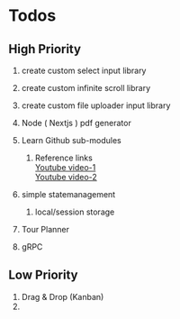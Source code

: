 # Todos

## High Priority
1. create custom select input library
2. create custom infinite scroll library
3. create custom file uploader input library
4. Node ( Nextjs ) pdf generator
5. Learn Github sub-modules
   1. Reference links  
      [Youtube video-1](https://www.youtube.com/watch?v=gSlXo2iLBro)  
      [Youtube video-2](https://www.youtube.com/watch?v=qsTthZi23VE)  
6. simple statemanagement
   1. local/session storage

7. Tour Planner
8. gRPC


## Low Priority
1. Drag & Drop (Kanban)
2. 